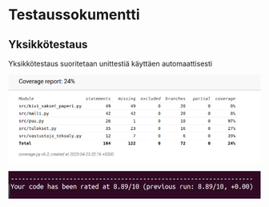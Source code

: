 # Testaussokumentti

## Yksikkötestaus
Yksikkötestaus suoritetaan unittestiä käyttäen automaattisesti

![coverage report](https://github.com/KilpiV/TiraLabra2023/blob/main/Dokumentaatio/Screenshot%20from%202023-04-23%2023-39-31.png)

![pylint](https://github.com/KilpiV/TiraLabra2023/blob/main/Dokumentaatio/Screenshot%20from%202023-04-23%2023-57-56.png)
